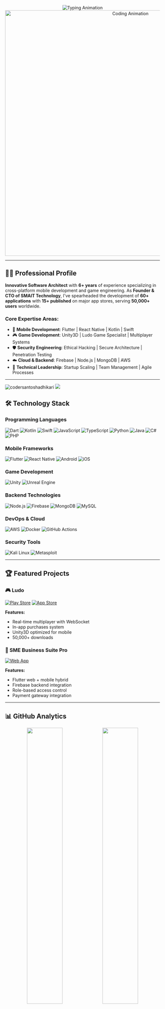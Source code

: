 <div align="center">
  <img src="https://readme-typing-svg.demolab.com?font=Fira+Code&weight=600&size=30&duration=4000&pause=1000&color=00C4B4&center=true&vCenter=true&width=800&height=100&lines=Hello%2C+I'm+Santosh+Adhikari;Senior+Mobile+App+Developer;Game+Development+Expert;Cybersecurity+Specialist;Technical+Founder+@SMAIT" alt="Typing Animation" />
</div>

<div align="center">
  <img src="https://media.giphy.com/media/v1.Y2lkPTc5MGI3NjExcGJ1a2R2b2F5dG1xY3J4d3J2eGZ6Y2V6d2V6bGJ4aGx1ZzV1aGJ5ZyZlcD12MV9pbnRlcm5hbF9naWZfYnlfaWQmY3Q9Zw/qgQUggAC3Pfv687qPC/giphy.gif" width="800" alt="Coding Animation"/>
</div>

---

## 👨‍💻 Professional Profile

**Innovative Software Architect** with **6+ years** of experience specializing in cross-platform mobile development and game engineering. As **Founder & CTO of SMAIT Technology**, I've spearheaded the development of **60+ applications** with **15+ published** on major app stores, serving **50,000+ users** worldwide.

### Core Expertise Areas:
- 📱 **Mobile Development**: Flutter | React Native | Kotlin | Swift
- 🎮 **Game Development**: Unity3D | Ludo Game Specialist | Multiplayer Systems
- 🛡️ **Security Engineering**: Ethical Hacking | Secure Architecture | Penetration Testing
- ☁️ **Cloud & Backend**: Firebase | Node.js | MongoDB | AWS
- 🚀 **Technical Leadership**: Startup Scaling | Team Management | Agile Processes

---
<p align="left"> 
  <img src="https://komarev.com/ghpvc/?username=codersantoshadhikari&color=orange&style=flat-square" alt="codersantoshadhikari" /> 
  <img src="https://wakatime.com/@codersantoshadhikari"/>
</p>


## 🛠️ Technology Stack

### Programming Languages
![Dart](https://img.shields.io/badge/Dart-0175C2?style=for-the-badge&logo=dart&logoColor=white)
![Kotlin](https://img.shields.io/badge/Kotlin-0095D5?style=for-the-badge&logo=kotlin&logoColor=white)
![Swift](https://img.shields.io/badge/Swift-FA7343?style=for-the-badge&logo=swift&logoColor=white)
![JavaScript](https://img.shields.io/badge/JavaScript-F7DF1E?style=for-the-badge&logo=javascript&logoColor=black)
![TypeScript](https://img.shields.io/badge/TypeScript-007ACC?style=for-the-badge&logo=typescript&logoColor=white)
![Python](https://img.shields.io/badge/Python-3776AB?style=for-the-badge&logo=python&logoColor=white)
![Java](https://img.shields.io/badge/Java-ED8B00?style=for-the-badge&logo=openjdk&logoColor=white)
![C#](https://img.shields.io/badge/C%23-239120?style=for-the-badge&logo=c-sharp&logoColor=white)
![PHP](https://img.shields.io/badge/PHP-777BB4?style=for-the-badge&logo=php&logoColor=white)

### Mobile Frameworks
![Flutter](https://img.shields.io/badge/Flutter-02569B?style=for-the-badge&logo=flutter&logoColor=white)
![React Native](https://img.shields.io/badge/React_Native-20232A?style=for-the-badge&logo=react&logoColor=61DAFB)
![Android](https://img.shields.io/badge/Android-3DDC84?style=for-the-badge&logo=android&logoColor=white)
![iOS](https://img.shields.io/badge/iOS-000000?style=for-the-badge&logo=ios&logoColor=white)

### Game Development
![Unity](https://img.shields.io/badge/Unity-100000?style=for-the-badge&logo=unity&logoColor=white)
![Unreal Engine](https://img.shields.io/badge/Unreal%20Engine-0E1128?style=for-the-badge&logo=unrealengine&logoColor=white)

### Backend Technologies
![Node.js](https://img.shields.io/badge/Node.js-339933?style=for-the-badge&logo=nodedotjs&logoColor=white)
![Firebase](https://img.shields.io/badge/Firebase-FFCA28?style=for-the-badge&logo=firebase&logoColor=black)
![MongoDB](https://img.shields.io/badge/MongoDB-47A248?style=for-the-badge&logo=mongodb&logoColor=white)
![MySQL](https://img.shields.io/badge/MySQL-4479A1?style=for-the-badge&logo=mysql&logoColor=white)

### DevOps & Cloud
![AWS](https://img.shields.io/badge/AWS-232F3E?style=for-the-badge&logo=amazonaws&logoColor=white)
![Docker](https://img.shields.io/badge/Docker-2496ED?style=for-the-badge&logo=docker&logoColor=white)
![GitHub Actions](https://img.shields.io/badge/GitHub_Actions-2088FF?style=for-the-badge&logo=github-actions&logoColor=white)

### Security Tools
![Kali Linux](https://img.shields.io/badge/Kali_Linux-557C94?style=for-the-badge&logo=kali-linux&logoColor=white)
![Metasploit](https://img.shields.io/badge/Metasploit-EE3124?style=for-the-badge&logo=metasploit&logoColor=white)

---

## 🏆 Featured Projects

### 🎮 Ludo 
[![Play Store](https://img.shields.io/badge/Google_Play-414141?style=for-the-badge&logo=google-play&logoColor=white)](https://play.google.com/store/apps/dev?id=8310692885659472367)
[![App Store](https://img.shields.io/badge/App_Store-0D96F6?style=for-the-badge&logo=app-store&logoColor=white)](https://apps.apple.com)

**Features:**
- Real-time multiplayer with WebSocket
- In-app purchases system
- Unity3D optimized for mobile
- 50,000+ downloads

### 💼 SME Business Suite Pro
[![Web App](https://img.shields.io/badge/Web_App-4285F4?style=for-the-badge&logo=google-chrome&logoColor=white)](https://www.smaittechnology.com.np)

**Features:**
- Flutter web + mobile hybrid
- Firebase backend integration
- Role-based access control
- Payment gateway integration

---

## 📊 GitHub Analytics

<p align="center">
<img width="48%" src="http://github-profile-summary-cards.vercel.app/api/cards/stats?username=codersantoshadhikari&theme=github_dark"/>
<img width="48%" src="http://github-profile-summary-cards.vercel.app/api/cards/productive-time?username=codersantoshadhikari&theme=github_dark&utcOffset=8"/>
</p>
<br>
<p align="center">
<img width="48%" src="http://github-profile-summary-cards.vercel.app/api/cards/repos-per-language?username=codersantoshadhikari&theme=github_dark"/>
<img width="48%" src="http://github-profile-summary-cards.vercel.app/api/cards/most-commit-language?username=codersantoshadhikari&theme=github_dark"/>
</p>
<br>
<img width="100%" src="http://github-profile-summary-cards.vercel.app/api/cards/profile-details?username=codersantoshadhikari&theme=github_dark"/>

## 📈 Contribution Graph:
[![Santosh's github activity graph](https://github-readme-activity-graph.vercel.app/graph?username=codersantoshadhikari&theme=tokyo-night)](https://github.com/codersangam/github-readme-activity-graph)



---

## 🎓 Education & Certifications

- **MBA in Ethical Hacking & Cybersecurity**
- **Flutter Development ** - Certified
- **Unity Certified Developer**
- **Certified Ethical Hacker (CEH)** - EC-Council

---

## 🌐 Connect With Me

<p align="center">
  <a href="https://santoshadhikari.info.np" target="_blank">
    <img src="https://img.shields.io/badge/Portfolio-%23000000.svg?style=for-the-badge&logo=firefox&logoColor=#FF7139" alt="Portfolio"/>
  </a>
  <a href="https://linkedin.com/in/codersantoshadhikari" target="_blank">
    <img src="https://img.shields.io/badge/LinkedIn-0077B5?style=for-the-badge&logo=linkedin&logoColor=white" alt="LinkedIn"/>
  </a>
  <a href="https://twitter.com/santosh215" target="_blank">
    <img src="https://img.shields.io/badge/Twitter-1DA1F2?style=for-the-badge&logo=twitter&logoColor=white" alt="Twitter"/>
  </a>
  <a href="mailto:santosh.ad215@gmail.com" target="_blank">
    <img src="https://img.shields.io/badge/Gmail-D14836?style=for-the-badge&logo=gmail&logoColor=white" alt="Email"/>
  </a>
</p>

---

## 💖 Support My Work

<p align="center">
  <a href="https://buymeacoffee.com/santoshadh7" target="_blank">
    <img src="https://cdn.buymeacoffee.com/buttons/v2/default-yellow.png" width="217" alt="Buy Me A Coffee"/>
  </a>
  <a href="https://buymeacoffee.com/santoshadh7" target="_blank">
    <img src="https://cdn.ko-fi.com/cdn/kofi3.png?v=3" width="200" alt="Ko-fi"/>
  </a>
</p>

<div align="center">
  <img src="https://komarev.com/ghpvc/?username=SANTOSHADHIKARI&label=Profile%20views&color=0e75b6&style=flat" alt="Profile Views"/>
</div>

<div align="center">
  <img src="https://capsule-render.vercel.app/api?type=waving&color=gradient&height=120&section=footer&animation=fadeIn&fontSize=40" alt="Footer Wave"/>
</div>
